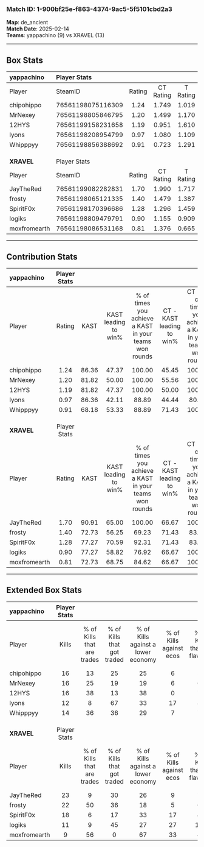 ### Match ID: 1-900bf25e-f863-4374-9ac5-5f5101cbd2a3  
**Map**: de_ancient  
**Match Date**: 2025-02-14  
**Teams**: yappachino (9) vs XRAVEL (13)  

---  

## Box Stats  

| **yappachino** | Player Stats      |        |           |          |       |       |       |         |        |      |     |
| :- | :- | :-: | :-: | :-: | :-: | :-: | :-: | :-: | :-: | :-: | :-: |
| Player         | SteamID           | Rating | CT Rating | T Rating | KAST  |  ADR  | Kills | Assists | Deaths | K/D  | HS% |
| chipohippo     | 76561198075116309 |  1.24  |   1.749   |  1.019   | 86.36 | 89.1  |  16   |   10    |   17   | 0.94 | 50  |
| MrNexey        | 76561198805846795 |  1.20  |   1.499   |  1.170   | 81.82 | 87.6  |  16   |   10    |   17   | 0.94 | 37  |
| 12HYS          | 76561199158231658 |  1.19  |   0.951   |  1.610   | 81.82 | 81.7  |  16   |    7    |   16   | 1.00 | 37  |
| lyons          | 76561198208954799 |  0.97  |   1.080   |  1.109   | 86.36 | 61.1  |  12   |    5    |   17   | 0.71 | 41  |
| Whipppyy       | 76561198856388692 |  0.91  |   0.723   |  1.291   | 68.18 | 60.7  |  14   |    3    |   17   | 0.82 | 35  |
|                |                   |        |           |          |       |       |       |         |        |      |     |
|                |                   |        |           |          |       |       |       |         |        |      |     |
|                |                   |        |           |          |       |       |       |         |        |      |     |
| **XRAVEL**     | Player Stats      |        |           |          |       |       |       |         |        |      |     |
| Player         | SteamID           | Rating | CT Rating | T Rating | KAST  |  ADR  | Kills | Assists | Deaths | K/D  | HS% |
| JayTheRed      | 76561199082282831 |  1.70  |   1.990   |  1.717   | 90.91 | 112.7 |  23   |   10    |   14   | 1.64 | 82  |
| frosty         | 76561198065121335 |  1.40  |   1.479   |  1.387   | 72.73 | 81.4  |  22   |    5    |   14   | 1.57 | 40  |
| SpiritF0x      | 76561198170396686 |  1.28  |   1.296   |  1.459   | 77.27 | 90.6  |  18   |    9    |   16   | 1.13 | 66  |
| logiks         | 76561198809479791 |  0.90  |   1.155   |  0.909   | 77.27 | 66.6  |  11   |    9    |   17   | 0.65 | 54  |
| moxfromearth   | 76561198086531168 |  0.81  |   1.376   |  0.665   | 72.73 | 53.3  |   9   |    7    |   14   | 0.64 | 33  |
---  

## Contribution Stats  

| **yappachino** | Player Stats |       |                      |                                                        |                           |                                                             |                          |                                                            |
| :- | :-: | :-: | :-: | :-: | :-: | :-: | :-: | :-: |
| Player         |    Rating    | KAST  | KAST leading to win% | % of times you achieve a KAST in your teams won rounds | CT - KAST leading to win% | CT - % of times you achieve a KAST in your teams won rounds | T - KAST leading to win% | T - % of times you achieve a KAST in your teams won rounds |
| chipohippo     |     1.24     | 86.36 |        47.37         |                         100.00                         |           45.45           |                           100.00                            |          50.00           |                           100.00                           |
| MrNexey        |     1.20     | 81.82 |        50.00         |                         100.00                         |           55.56           |                           100.00                            |          44.44           |                           100.00                           |
| 12HYS          |     1.19     | 81.82 |        47.37         |                         100.00                         |           50.00           |                           100.00                            |          44.44           |                           100.00                           |
| lyons          |     0.97     | 86.36 |        42.11         |                         88.89                          |           44.44           |                            80.00                            |          40.00           |                           100.00                           |
| Whipppyy       |     0.91     | 68.18 |        53.33         |                         88.89                          |           71.43           |                           100.00                            |          37.50           |                           75.00                            |
|                |              |       |                      |                                                        |                           |                                                             |                          |                                                            |
|                |              |       |                      |                                                        |                           |                                                             |                          |                                                            |
|                |              |       |                      |                                                        |                           |                                                             |                          |                                                            |
| **XRAVEL**     | Player Stats |       |                      |                                                        |                           |                                                             |                          |                                                            |
| Player         |    Rating    | KAST  | KAST leading to win% | % of times you achieve a KAST in your teams won rounds | CT - KAST leading to win% | CT - % of times you achieve a KAST in your teams won rounds | T - KAST leading to win% | T - % of times you achieve a KAST in your teams won rounds |
| JayTheRed      |     1.70     | 90.91 |        65.00         |                         100.00                         |           66.67           |                           100.00                            |          63.64           |                           100.00                           |
| frosty         |     1.40     | 72.73 |        56.25         |                         69.23                          |           71.43           |                            83.33                            |          44.44           |                           57.14                            |
| SpiritF0x      |     1.28     | 77.27 |        70.59         |                         92.31                          |           71.43           |                            83.33                            |          70.00           |                           100.00                           |
| logiks         |     0.90     | 77.27 |        58.82         |                         76.92                          |           66.67           |                           100.00                            |          50.00           |                           57.14                            |
| moxfromearth   |     0.81     | 72.73 |        68.75         |                         84.62                          |           66.67           |                           100.00                            |          71.43           |                           71.43                            |
---  

## Extended Box Stats  

| **yappachino** | Player Stats |                            |                            |                                    |                         |                              |                                 |        |                             |                                     |                          |                               |                            |
| :- | :-: | :-: | :-: | :-: | :-: | :-: | :-: | :-: | :-: | :-: | :-: | :-: | :-: |
| Player         |    Kills     | % of Kills that are trades | % of Kills that got traded | % of Kills against a lower economy | % of Kills against ecos | % of Kills that are flawless | % of Kills that are close duels | Deaths | % of Deaths that get traded | % of Deaths against a lower economy | % of Deaths against ecos | % of Deaths that are flawless | % of Deaths that are close |
| chipohippo     |      16      |             13             |             25             |                 25                 |            6            |              56              |               13                |   17   |             41              |                 29                  |            0             |              59               |             12             |
| MrNexey        |      16      |             25             |             19             |                 19                 |            6            |              69              |                6                |   17   |             35              |                 29                  |            6             |              65               |             12             |
| 12HYS          |      16      |             38             |             13             |                 38                 |            0            |              75              |                0                |   16   |             13              |                 19                  |            0             |              75               |             13             |
| lyons          |      12      |             8              |             67             |                 33                 |           17            |              83              |                8                |   17   |             29              |                 24                  |            6             |              65               |             6              |
| Whipppyy       |      14      |             36             |             36             |                 29                 |            7            |              71              |                7                |   17   |             18              |                 18                  |            0             |              71               |             6              |
|                |              |                            |                            |                                    |                         |                              |                                 |        |                             |                                     |                          |                               |                            |
|                |              |                            |                            |                                    |                         |                              |                                 |        |                             |                                     |                          |                               |                            |
|                |              |                            |                            |                                    |                         |                              |                                 |        |                             |                                     |                          |                               |                            |
| **XRAVEL**     | Player Stats |                            |                            |                                    |                         |                              |                                 |        |                             |                                     |                          |                               |                            |
| Player         |    Kills     | % of Kills that are trades | % of Kills that got traded | % of Kills against a lower economy | % of Kills against ecos | % of Kills that are flawless | % of Kills that are close duels | Deaths | % of Deaths that get traded | % of Deaths against a lower economy | % of Deaths against ecos | % of Deaths that are flawless | % of Deaths that are close |
| JayTheRed      |      23      |             9              |             30             |                 26                 |            9            |              78              |                9                |   14   |             43              |                 29                  |            7             |              79               |             7              |
| frosty         |      22      |             50             |             36             |                 18                 |            5            |              68              |                9                |   14   |             14              |                 29                  |            14            |              86               |             0              |
| SpiritF0x      |      18      |             6              |             17             |                 33                 |           17            |              44              |               17                |   16   |             31              |                 25                  |            13            |              81               |             0              |
| logiks         |      11      |             9              |             45             |                 27                 |           27            |             100              |                0                |   17   |             29              |                 29                  |            12            |              59               |             12             |
| moxfromearth   |      9       |             56             |             0              |                 67                 |           33            |              44              |               11                |   14   |             29              |                 14                  |            0             |              64               |             14             |
